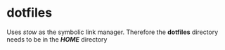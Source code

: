 # dotfiles

Uses *stow* as the symbolic link manager.
Therefore the **dotfiles** directory needs to be in the ***HOME*** directory
